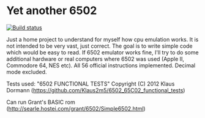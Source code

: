 # Yet another 6502

[![Build status](https://ci.appveyor.com/api/projects/status/p6qc0oxu2g08k2kw?svg=true)](https://ci.appveyor.com/project/veremenko-y/yet-another-6502)

Just a home project to understand for myself how cpu emulation works. It is not intended to be very vast, just correct. The goal is to write simple code which would be easy to read. If 6502 emulator works fine, I'll try to do some additional hardware or real computers where 6502 was used (Apple II, Commodore 64, NES etc).
All 56 official instructions implemented. Decimal mode excluded.

Tests used: "6502 FUNCTIONAL TESTS" Copyright (C) 2012  Klaus Dormann (https://github.com/Klaus2m5/6502_65C02_functional_tests)

Can run Grant's BASIC rom (http://searle.hostei.com/grant/6502/Simple6502.html)
